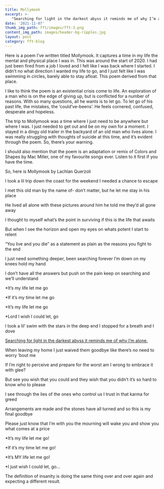 ```yaml
---
title: Mollymook
excerpt: >-
   "Searching for light in the darkest abyss it reminds me of why I’m alone"
date: '2021-11-07'
thumb_img_path: fft/images/fft-3.png
content_img_path: images/header-bg-ripples.jpg
layout: post
category: fft-blog
---
```

Here is a poem I’ve written titled Mollymook. It captures a time in my life the mental and physical place I was in. This was around the start of 2020. I had just been fired from a job I loved and I felt like I was back where I started. I didn’t no what direction I wanted my life to go, and I just felt like I was swimming in circles, barely able to stay afloat. This poem derived from that place.

I like to think the poem is an existential crisis come to life. An exploration of a man who is on the edge of giving up, but is conflicted for a number of reasons. With so many questions, all he wants is to let go. To let go of his past life, the mistakes, the ‘could’ve-beens’. He feels cornered, confused, desperate and hopeless. 

The trip to Mollymook was a time where I just need to be anywhere but where I was. I just needed to get out and be on my own for a moment. I stayed in a dingy old trailer in the backyard of an old man who lives alone. I was really struggling with thoughts of suicide at this time, and it’s evident through the poem. So, there’s your warning.

I should also mention that the poem is an adaptation or remix of Colors and Shapes by Mac Miller, one of my favourite songs ever. Listen to it first if you have the time. 


So, here is Mollymook by Lachlan Querzoli



I took a lil trip down the coast for the weekend I needed a chance to escape

I met this old man by the name of- don’t matter, but he let me stay in his place

He lived all alone with these pictures around him he told me they’d all gone away

I thought to myself what’s the point in surviving if this is the life that awaits

But when I see the horizon and open my eyes on whats potent I start to relent

“You live and you die” as a statement as plain as the reasons you fight to the end

I just need something deeper, been searching forever I’m down on my knees hold my hand

I don’t have all the answers but push on the pain keep on searching and we’ll understand



*It’s my life let me go

*If it’s my time let me go

*It’s my life let me go

*Lord I wish I could let, go


I took a lil’ swim with the stars in the deep end I stopped for a breath and I dove

<a href="#fiveMinutes"> Searching for light in the darkest abyss it reminds me of why I’m alone.</a>

When leaving my home I just waived them goodbye like there’s no need to worry ‘bout me

If I’m right to perceive and prepare for the worst am I wrong to embrace it with glee?

But see you wish that you could and they wish that you didn’t it’s so hard to know who to please

I see through the lies of the ones who control us I trust in that karma for greed

Arrangements are made and the stones have all turned and so this is my final goodbye

Please just know that I’m with you the mourning will wake you and show you what comes at a price



*It’s my life let me go!

*If it’s my time let me go!

*It’s MY life let me go!

*I just wish I could let, go…


<p id="fiveMinutes"></p>
The definition of insanity is doing the same thing over and over again and expecting a different result.




